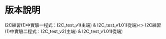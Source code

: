 # 版本說明
I2C練習(1)中實驗一程式：I2C_test_v1(主端) & I2C_test_v1.01(從端)<>
I2C練習(1)中實驗二程式：I2C_test_v2(主端) & I2C_test_v1.01(從端)

